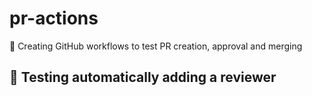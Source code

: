 # pr-actions
🐠 Creating GitHub workflows to test PR creation, approval and merging 

## 🍋 Testing automatically adding a reviewer
